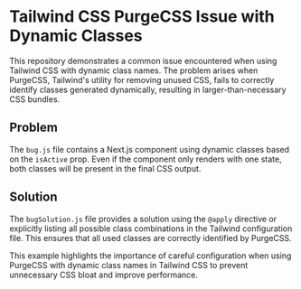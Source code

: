 # Tailwind CSS PurgeCSS Issue with Dynamic Classes

This repository demonstrates a common issue encountered when using Tailwind CSS with dynamic class names.  The problem arises when PurgeCSS, Tailwind's utility for removing unused CSS, fails to correctly identify classes generated dynamically, resulting in larger-than-necessary CSS bundles.

## Problem

The `bug.js` file contains a Next.js component using dynamic classes based on the `isActive` prop.  Even if the component only renders with one state, both classes will be present in the final CSS output.

## Solution

The `bugSolution.js` file provides a solution using the `@apply` directive or explicitly listing all possible class combinations in the Tailwind configuration file. This ensures that all used classes are correctly identified by PurgeCSS.

This example highlights the importance of careful configuration when using PurgeCSS with dynamic class names in Tailwind CSS to prevent unnecessary CSS bloat and improve performance.